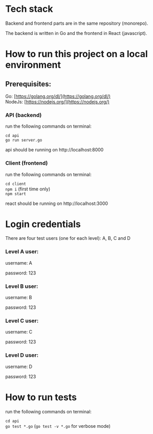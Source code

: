 # Tech stack

Backend and frontend parts are in the same repository (monorepo). 

The backend is written in Go and the frontend in React (javascript).

# How to run this project on a local environment

## Prerequisites:
Go: [https://golang.org/dl/](https://golang.org/dl/)<br/>
NodeJs: [https://nodejs.org/](https://nodejs.org/)<br/>

### API (backend)

run the following commands on terminal:

`cd api`<br/>
`go run server.go`</br>

api should be running on http://localhost:8000

### Client (frontend)

run the following commands on terminal:

`cd client`<br/>
`npm i` (first time only)<br/>
`npm start`

react should be running on http://localhost:3000

# Login credentials

There are four test users (one for each level): A, B, C and D

### Level A user:

username: A

password: 123

### Level B user:

username: B

password: 123

### Level C user:

username: C

password: 123

### Level D user:

username: D

password: 123

# How to run tests

run the following commands on terminal:

`cd api`<br/>
`go test *.go` (`go test -v *.go` for verbose mode)
